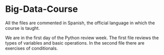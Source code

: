 # Big-Data-Course
All the files are commented in Spanish, the official language in which the course is taught.


We are in the first day of the Python review week. 
The first file reviews the types of variables and basic operations.
In the second file there are exercises of conditionals.
